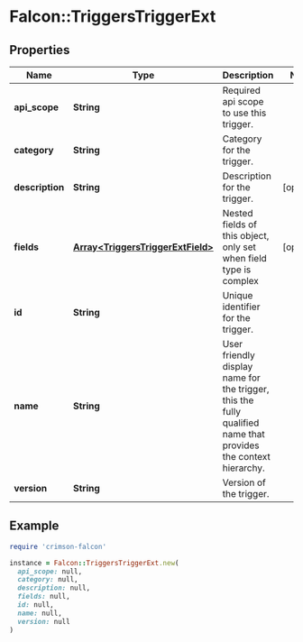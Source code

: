 # Falcon::TriggersTriggerExt

## Properties

| Name | Type | Description | Notes |
| ---- | ---- | ----------- | ----- |
| **api_scope** | **String** | Required api scope to use this trigger. |  |
| **category** | **String** | Category for the trigger. |  |
| **description** | **String** | Description for the trigger. | [optional] |
| **fields** | [**Array&lt;TriggersTriggerExtField&gt;**](TriggersTriggerExtField.md) | Nested fields of this object, only set when field type is complex | [optional] |
| **id** | **String** | Unique identifier for the trigger. |  |
| **name** | **String** | User friendly display name for the trigger, this the fully qualified name that provides the context hierarchy. |  |
| **version** | **String** | Version of the trigger. |  |

## Example

```ruby
require 'crimson-falcon'

instance = Falcon::TriggersTriggerExt.new(
  api_scope: null,
  category: null,
  description: null,
  fields: null,
  id: null,
  name: null,
  version: null
)
```

